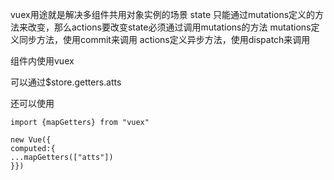vuex用途就是解决多组件共用对象实例的场景
state 只能通过mutations定义的方法来改变，那么actions要改变state必须通过调用mutations的方法
mutations定义同步方法，使用commit来调用
actions定义异步方法，使用dispatch来调用



组件内使用vuex

可以通过$store.getters.atts

还可以使用
```
import {mapGetters} from "vuex"

new Vue({
computed:{
...mapGetters(["atts"])
}})
```
